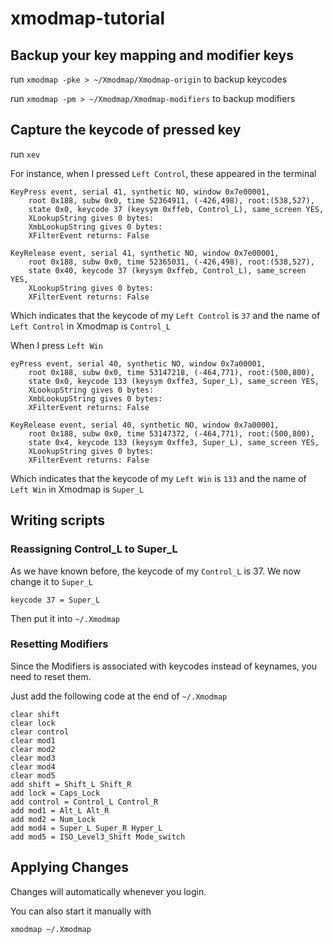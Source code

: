 # xmodmap-tutorial

## Backup your key mapping and modifier keys
run
`xmodmap -pke > ~/Xmodmap/Xmodmap-origin`
to backup keycodes

run
`xmodmap -pm > ~/Xmodmap/Xmodmap-modifiers`
to backup modifiers

## Capture the keycode of pressed key
run
`xev`

For instance, when I pressed `Left Control`, these appeared in the terminal

```
KeyPress event, serial 41, synthetic NO, window 0x7e00001,
    root 0x188, subw 0x0, time 52364911, (-426,498), root:(538,527),
    state 0x0, keycode 37 (keysym 0xffeb, Control_L), same_screen YES,
    XLookupString gives 0 bytes: 
    XmbLookupString gives 0 bytes: 
    XFilterEvent returns: False

KeyRelease event, serial 41, synthetic NO, window 0x7e00001,
    root 0x188, subw 0x0, time 52365031, (-426,498), root:(538,527),
    state 0x40, keycode 37 (keysym 0xffeb, Control_L), same_screen YES,
    XLookupString gives 0 bytes: 
    XFilterEvent returns: False

```
Which indicates that the keycode of my `Left Control` is `37` and the name of `Left Control` in Xmodmap is `Control_L`

When I press `Left Win`
```
eyPress event, serial 40, synthetic NO, window 0x7a00001,
    root 0x188, subw 0x0, time 53147218, (-464,771), root:(500,800),
    state 0x0, keycode 133 (keysym 0xffe3, Super_L), same_screen YES,
    XLookupString gives 0 bytes: 
    XmbLookupString gives 0 bytes: 
    XFilterEvent returns: False

KeyRelease event, serial 40, synthetic NO, window 0x7a00001,
    root 0x188, subw 0x0, time 53147372, (-464,771), root:(500,800),
    state 0x4, keycode 133 (keysym 0xffe3, Super_L), same_screen YES,
    XLookupString gives 0 bytes: 
    XFilterEvent returns: False

```
Which indicates that the keycode of my `Left Win` is `133` and the name of `Left Win` in Xmodmap is `Super_L`

## Writing scripts

### Reassigning Control_L to Super_L
As we have known before, the keycode of my `Control_L` is 37. We now change it to `Super_L`
```
keycode 37 = Super_L
```

Then put it into `~/.Xmodmap`

### Resetting Modifiers
Since the Modifiers is associated with keycodes instead of keynames, you need to reset them.

Just add the following code at the end of `~/.Xmodmap`
```
clear shift
clear lock
clear control
clear mod1
clear mod2
clear mod3
clear mod4
clear mod5
add shift = Shift_L Shift_R
add lock = Caps_Lock
add control = Control_L Control_R
add mod1 = Alt_L Alt_R
add mod2 = Num_Lock
add mod4 = Super_L Super_R Hyper_L
add mod5 = ISO_Level3_Shift Mode_switch
```

## Applying Changes

Changes will automatically whenever you login.

You can also start it manually with
```
xmodmap ~/.Xmodmap
```
